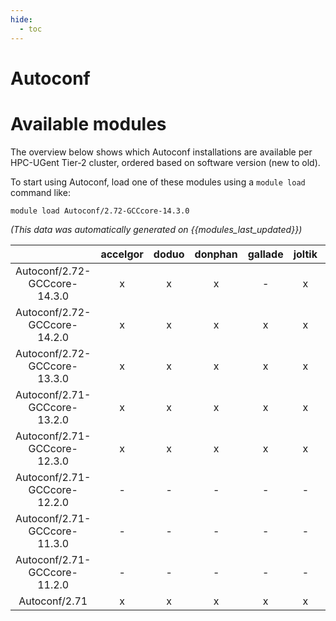 ```yaml
---
hide:
  - toc
---
```


Autoconf
========

# Available modules


The overview below shows which Autoconf installations are available per HPC-UGent Tier-2 cluster, ordered based on software version (new to old).

To start using Autoconf, load one of these modules using a `module load` command like:

```shell
module load Autoconf/2.72-GCCcore-14.3.0
```

*(This data was automatically generated on {{modules_last_updated}})*

| |accelgor|doduo|donphan|gallade|joltik|litleo|shinx|
| :---: | :---: | :---: | :---: | :---: | :---: | :---: | :---: |
|Autoconf/2.72-GCCcore-14.3.0|x|x|x|-|x|x|x|
|Autoconf/2.72-GCCcore-14.2.0|x|x|x|x|x|x|x|
|Autoconf/2.72-GCCcore-13.3.0|x|x|x|x|x|x|x|
|Autoconf/2.71-GCCcore-13.2.0|x|x|x|x|x|x|x|
|Autoconf/2.71-GCCcore-12.3.0|x|x|x|x|x|x|x|
|Autoconf/2.71-GCCcore-12.2.0|-|-|-|-|-|x|x|
|Autoconf/2.71-GCCcore-11.3.0|-|-|-|-|-|x|x|
|Autoconf/2.71-GCCcore-11.2.0|-|-|-|-|-|x|x|
|Autoconf/2.71|x|x|x|x|x|x|x|
